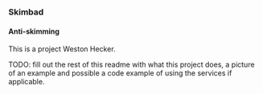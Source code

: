 ### Skimbad

#### Anti-skimming

This is a project Weston Hecker.

TODO: fill out the rest of this readme with what this project does, a picture of an example and possible a code example of using the services if applicable.  